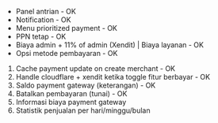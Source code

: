 - Panel antrian - OK
- Notification - OK
- Menu prioritized payment - OK
- PPN tetap - OK
- Biaya admin + 11% of admin (Xendit) | Biaya layanan - OK
- Opsi metode pembayaran - OK

1. Cache payment update on create merchant - OK
2. Handle cloudflare + xendit ketika toggle fitur berbayar - OK
3. Saldo payment gateway (keterangan) - OK
4. Batalkan pembayaran (tunai) - OK
5. Informasi biaya payment gateway
6. Statistik penjualan per hari/minggu/bulan

